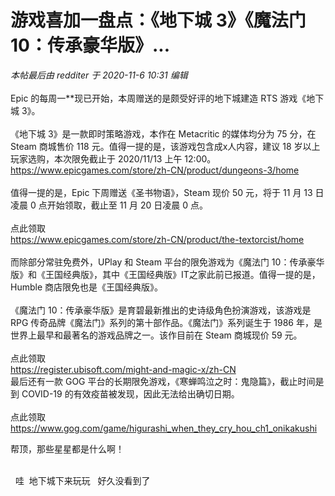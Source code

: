 # 游戏喜加一盘点：《地下城 3》《魔法门 10：传承豪华版》...


<i class="pstatus"> 本帖最后由 redditer 于 2020-11-6 10:31 编辑 </i><br />
<br />
Epic 的每周一**现已开始，本周赠送的是颇受好评的地下城建造 RTS 游戏《地下城 3》。<br />
<br />
《地下城 3》是一款即时策略游戏，本作在 Metacritic 的媒体均分为 75 分，在 Steam 商城售价 118 元。值得一提的是，该游戏包含成x人内容，建议 18 岁以上玩家选购，本次限免截止于 2020/11/13 上午 12:00。<br />
https://www.epicgames.com/store/zh-CN/product/dungeons-3/home<br />
<br />
值得一提的是，Epic 下周赠送《圣书物语》，Steam 现价 50 元，将于 11 月 13 日凌晨 0 点开始领取，截止至 11 月 20 日凌晨 0 点。<br />
<br />
点此领取<br />
https://www.epicgames.com/store/zh-CN/product/the-textorcist/home<br />
<br />
而除部分常驻免费外，UPlay 和 Steam 平台的限免游戏为《魔法门 10：传承豪华版》和《王国经典版》，其中《王国经典版》IT之家此前已报道。值得一提的是，Humble 商店限免也是《王国经典版》。<br />
<br />
《魔法门 10：传承豪华版》是育碧最新推出的史诗级角色扮演游戏，该游戏是 RPG 传奇品牌《魔法门》系列的第十部作品。《魔法门》系列诞生于 1986 年，是世界上最早和最著名的游戏品牌之一。该作目前在 Steam 商城现价 59 元。<br />
<br />
点此领取<br />
https://register.ubisoft.com/might-and-magic-x/zh-CN<br />
最后还有一款 GOG 平台的长期限免游戏，《寒蝉鸣泣之时：鬼隐篇》，截止时间是到 COVID-19 的有效疫苗被发现，因此无法给出确切日期。<br />
<br />
点此领取<br />
https://www.gog.com/game/higurashi_when_they_cry_hou_ch1_onikakushi

帮顶，那些星星都是什么啊！<br />
<br />
<img src="static/image/smiley/default/lol.gif" smilieid="12" border="0" alt="" /><img src="static/image/smiley/default/lol.gif" smilieid="12" border="0" alt="" /><img src="static/image/smiley/default/lol.gif" smilieid="12" border="0" alt="" />

<img src="static/image/smiley/default/lol.gif" smilieid="12" border="0" alt="" />&nbsp;&nbsp;哇&nbsp;&nbsp;地下城下来玩玩&nbsp; &nbsp;好久没看到了
